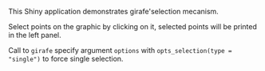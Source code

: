 This Shiny application demonstrates girafe'selection mecanism. 

Select points on the graphic by clicking on it, selected points will be printed 
in the left panel.

Call to `girafe` specify argument `options` with `opts_selection(type = "single")` 
to force single selection.
